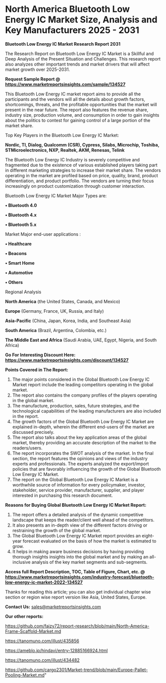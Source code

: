 # North America Bluetooth Low Energy IC Market Size, Analysis and Key Manufacturers 2025 - 2031

<strong>Bluetooth Low Energy IC Market Research Report 2031</strong>

The Research Report on Bluetooth Low Energy IC Market is a Skillful and Deep Analysis of the Present Situation and Challenges. This research report also analyzes other important trends and market drivers that will affect market growth over 2025-2031.

<strong>Request Sample Report @ <a href=https://www.marketreportsinsights.com/sample/134527>https://www.marketreportsinsights.com/sample/134527</a></strong>

This Bluetooth Low Energy IC market report aims to provide all the participants and the vendors will all the details about growth factors, shortcomings, threats, and the profitable opportunities that the market will present in the near future. The report also features the revenue share, industry size, production volume, and consumption in order to gain insights about the politics to contest for gaining control of a large portion of the market share.

Top Key Players in the Bluetooth Low Energy IC Market:

<strong>Nordic, TI, Dialog, Qualcomm (CSR), Cypress, Silabs, Microchip, Toshiba, STMicroelectronics, NXP, Realtek, AKM, Renesas, Telink</strong>

The Bluetooth Low Energy IC Industry is severely competitive and fragmented due to the existence of various established players taking part in different marketing strategies to increase their market share. The vendors operating in the market are profiled based on price, quality, brand, product differentiation, and product portfolio. The vendors are turning their focus increasingly on product customization through customer interaction.

Bluetooth Low Energy IC Market Major Types are:

<strong>• Bluetooth 4.0

• Bluetooth 4.x

• Bluetooth 5.x</strong>

Market Major end-user applications :

<strong>• Healthcare

• Beacons

• Smart Home

• Automotive

• Others</strong>

Regional Analysis

</u><strong><b>North America</b></strong> (the United States, Canada, and Mexico)

<strong><b>Europe </b></strong>(Germany, France, UK, Russia, and Italy)

<strong><b>Asia-Pacific</b></strong> (China, Japan, Korea, India, and Southeast Asia)

<strong><b>South America</b></strong> (Brazil, Argentina, Colombia, etc.)

<strong><b>The Middle East and Africa</b></strong> (Saudi Arabia, UAE, Egypt, Nigeria, and South Africa)

<strong>Go For Interesting Discount Here: <a href=https://www.marketreportsinsights.com/discount/134527>https://www.marketreportsinsights.com/discount/134527</a></strong>

<strong>Points Covered in The Report:</strong>
<ol>
  <li>The major points considered in the Global Bluetooth Low Energy IC Market report include the leading competitors operating in the global market.</li>
  <li>The report also contains the company profiles of the players operating in the global market.</li>
  <li>The manufacture, production, sales, future strategies, and the technological capabilities of the leading manufacturers are also included in the report.</li>
  <li>The growth factors of the Global Bluetooth Low Energy IC Market are explained in-depth, wherein the different end-users of the market are discussed precisely.</li>
  <li>The report also talks about the key application areas of the global market, thereby providing an accurate description of the market to the readers/users.</li>
  <li>The report incorporates the SWOT analysis of the market. In the final section, the report features the opinions and views of the industry experts and professionals. The experts analyzed the export/import policies that are favorably influencing the growth of the Global Bluetooth Low Energy IC Market.</li>
  <li>The report on the Global Bluetooth Low Energy IC Market is a worthwhile source of information for every policymaker, investor, stakeholder, service provider, manufacturer, supplier, and player interested in purchasing this research document.</li>
</ol>
<strong>Reasons for Buying Global Bluetooth Low Energy IC Market Report:</strong>

<ol>
  <li>The report offers a detailed analysis of the dynamic competitive landscape that keeps the reader/client well ahead of the competitors.</li>
  <li>It also presents an in-depth view of the different factors driving or restraining the growth of the global market.</li>
  <li>The Global Bluetooth Low Energy IC Market report provides an eight-year forecast evaluated on the basis of how the market is estimated to grow.</li>
  <li>It helps in making aware business decisions by having providing thorough insights insights into the global market and by making an all-inclusive analysis of the key market segments and sub-segments.</li>
</ol>
<strong>Access full Report Description, TOC, Table of Figure, Chart, etc. @ <a href=https://www.marketreportsinsights.com/industry-forecast/bluetooth-low-energy-ic-market-2022-134527>https://www.marketreportsinsights.com/industry-forecast/bluetooth-low-energy-ic-market-2022-134527</a></strong>


Thanks for reading this article; you can also get individual chapter wise section or region wise report version like Asia, United States, Europe.

<strong>Contact Us:</strong>
sales@marketreportsinsights.com

<strong>Our other reports:</strong>

<a href=https://github.com/faizy72/report-research/blob/main/North-America-Frame-Scaffold-Market.md>https://github.com/faizy72/report-research/blob/main/North-America-Frame-Scaffold-Market.md</a>

<a href=https://tanomuno.com/illust/435856>https://tanomuno.com/illust/435856</a>

<a href=https://ameblo.jp/hindavi/entry-12885166924.html>https://ameblo.jp/hindavi/entry-12885166924.html</a>

<a href=https://tanomuno.com/illust/434482>https://tanomuno.com/illust/434482</a>

<a href=https://github.com/cargo2301/Market-trend/blob/main/Europe-Pallet-Pooling-Market.md>https://github.com/cargo2301/Market-trend/blob/main/Europe-Pallet-Pooling-Market.md</a>"
